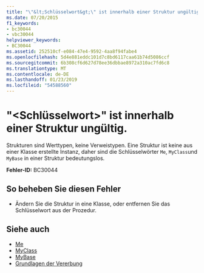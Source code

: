 ```yaml
---
title: "\"&lt;Schlüsselwort&gt;\" ist innerhalb einer Struktur ungültig."
ms.date: 07/20/2015
f1_keywords:
- bc30044
- vbc30044
helpviewer_keywords:
- BC30044
ms.assetid: 252510cf-e084-47e4-9592-4aa8f94fabe4
ms.openlocfilehash: 5d4e881eddc101d7c8bd6117caa61b74d5086ccf
ms.sourcegitcommit: 6b308cf6d627d78ee36dbbae8972a310ac7fd6c8
ms.translationtype: MT
ms.contentlocale: de-DE
ms.lasthandoff: 01/23/2019
ms.locfileid: "54588560"
---
```

# <a name="ltkeywordgt-is-not-valid-within-a-structure"></a>"&lt;Schlüsselwort&gt;" ist innerhalb einer Struktur ungültig.
Strukturen sind Werttypen, keine Verweistypen. Eine Struktur ist keine aus einer Klasse erstellte Instanz, daher sind die Schlüsselwörter `Me`, `MyClass`und `MyBase` in einer Struktur bedeutungslos.  
  
 **Fehler-ID:** BC30044  
  
## <a name="to-correct-this-error"></a>So beheben Sie diesen Fehler  
  
-   Ändern Sie die Struktur in eine Klasse, oder entfernen Sie das Schlüsselwort aus der Prozedur.  
  
## <a name="see-also"></a>Siehe auch
- [Me](~/docs/visual-basic/programming-guide/program-structure/me-my-mybase-and-myclass.md#me)
- [MyClass](~/docs/visual-basic/programming-guide/program-structure/me-my-mybase-and-myclass.md#myclass)
- [MyBase](~/docs/visual-basic/programming-guide/program-structure/me-my-mybase-and-myclass.md#mybase)
- [Grundlagen der Vererbung](../../visual-basic/programming-guide/language-features/objects-and-classes/inheritance-basics.md)
